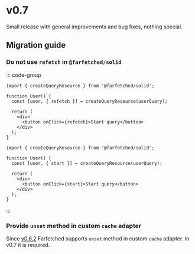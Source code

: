 # v0.7

Small release with general improvements and bug fixes, nothing special.

## Migration guide

### Do not use `refetch` in `@farfetched/solid`

::: code-group

```tsx [before]
import { createQueryResource } from '@farfetched/solid';

function User() {
  const [user, { refetch }] = createQueryResource(userQuery);

  return (
    <div>
      <button onClick={refetch}>Start query</button>
    </div>
  );
}
```

```tsx [after]
import { createQueryResource } from '@farfetched/solid';

function User() {
  const [user, { start }] = createQueryResource(userQuery);

  return (
    <div>
      <button onClick={start}>Start query</button>
    </div>
  );
}
```

:::

### Provide `unset` method in custom `cache` adapter

Since [v0.6.2](/releases/0-6.html#_0-6-2) Farfetched supports `unset` method in custom `cache` adapter. In v0.7 it is required.

<!--@include: ./0-7.changelog.md-->
